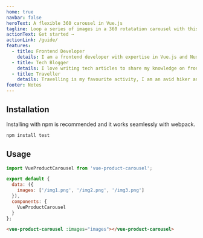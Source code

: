 ```yaml
---
home: true
navbar: false
heroText: A flexible 360 carousel in Vue.js
tagline: Loop a series of images in a 360 rotatation carousel with this plugin for Vue.js
actionText: Get started →
actionLink: /guide/
features:
  - title: Frontend Developer
    details: I am a frontend developer with expertise in Vue.js and Nuxt.js
  - title: Tech Blogger
    details: I love writing tech articles to share my knowledge on frontend frameworks, libraries, best practices and more.
  - title: Traveller
    details: Travelling is my favourite activity, I am an avid hiker and backpacker
footer: Notes
---
```


<TestComponent></TestComponent>

## Installation

Installing with npm is recommended and it works seamlessly with webpack.

``` js
npm install test
```

## Usage

``` js
import VueProductCarousel from 'vue-product-carousel';

export default {
  data: ({
    images: ['/img1.png', '/img2.png', '/img3.png']
  }),
  components: {
    VueProductCarousel
  }
};
```

``` html
<vue-product-carousel :images="images"></vue-product-carousel>
```
